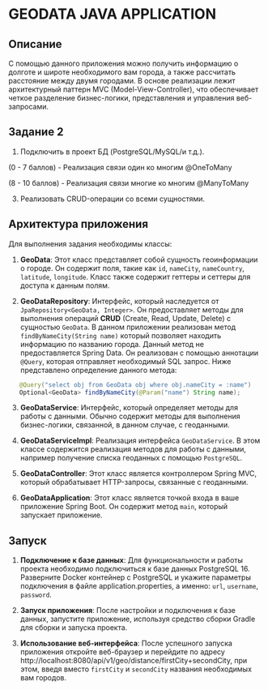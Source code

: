 # GEODATA JAVA APPLICATION
## Описание
С помощью данного приложения можно получить информацию о долготе и широте необходимого вам города, а также рассчитать расстояние между двумя городами. В основе реализации лежит архитектурный паттерн MVC (Model-View-Controller), что обеспечивает четкое разделение бизнес-логики, представления и управления веб-запросами.
## Задание 2
1. Подключить в проект БД (PostgreSQL/MySQL/и т.д.).

(0 - 7 баллов) - Реализация связи один ко многим @OneToMany

(8 - 10 баллов) - Реализация связи многие ко многим @ManyToMany

3. Реализовать CRUD-операции со всеми сущностями.
## Архитектура приложения
Для выполнения задания необходимы классы:

1. **GeoData**: Этот класс представляет собой сущность геоинформации о городе. Он содержит поля, такие как `id`, `nameCity`, `nameCountry`, `latitude`, `longitude`. Класс также содержит геттеры и сеттеры для доступа к данным полям.
   
2. **GeoDataRepository**: Интерфейс, который наследуется от `JpaRepository<GeoData, Integer>`. Он предоставляет методы для выполнения операций **CRUD** (Create, Read, Update, Delete) с сущностью `GeoData`. В данном приложении реализован метод `findByNameCity(String name)` который позволяет находить информацию по названию города. Данный метод не предоставляется Spring Data. Он реализован с помощью аннотации `@Query`, которая отправляет необходимый SQL запрос. Ниже представлено определение данного метода:
 ```java
    @Query("select obj from GeoData obj where obj.nameCity = :name")
    Optional<GeoData> findByNameCity(@Param("name") String name);
 ```
3. **GeoDataService**: Интерфейс, который определяет методы для работы с данными. Обычно содержит методы для выполнения бизнес-логики, связанной, в данном случае, с геоданными.

4. **GeoDataServiceImpl**: Реализация интерфейса `GeoDataService`. В этом классе содержится реализация методов для работы с данными, например получение списка геоданных c помощью `PostgreSQL`.

5. **GeoDataController**: Этот класс является  контроллером Spring MVC, который обрабатывает HTTP-запросы, связанные с геоданными.
   
6. **GeoDataApplication**: Этот класс является точкой  входа в ваше приложение Spring Boot. Он содержит метод `main`, который запускает приложение.

## Запуск
1. **Подключение к базе данных**: Для функциональности и работы проекта необходимо подключиться к базе данных PostgreSQL 16. Разверните Docker контейнер с PostgreSQL и укажите параметры подключения в файле application.properties, а именно: `url`, `username`, `password`.
   
2. **Запуск приложения**: После настройки и подключения к базе данных, запустите приложение, используя средство сборки Gradle для сборки и запуска проекта.

3. **Использование веб-интерфейса**: После успешного запуска приложения откройте веб-браузер и перейдите по адресу http://localhost:8080/api/v1/geo/distance/firstCity+secondCity, при этом, введя вместо `firstCity` и `secondCity` названия необходимых вам городов.
